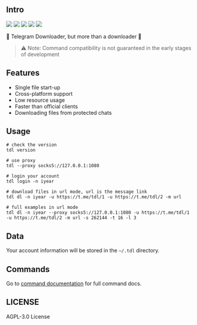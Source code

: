 ## Intro

![](https://img.shields.io/github/go-mod/go-version/iyear/tdl?style=flat-square)
![](https://img.shields.io/github/license/iyear/tdl?style=flat-square)
![](https://img.shields.io/github/workflow/status/iyear/tdl/master%20builder?style=flat-square)
![](https://img.shields.io/github/v/release/iyear/tdl?color=red&style=flat-square)
![](https://img.shields.io/github/last-commit/iyear/tdl?style=flat-square)

🧷 Telegram Downloader, but more than a downloader 🚀

> ⚠ Note: Command compatibility is not guaranteed in the early stages of development

## Features

- Single file start-up
- Cross-platform support
- Low resource usage
- Faster than official clients
- Downloading files from protected chats

## Usage

```shell
# check the version
tdl version

# use proxy
tdl --proxy socks5://127.0.0.1:1080

# login your account
tdl login -n iyear

# download files in url mode, url is the message link
tdl dl -n iyear -u https://t.me/tdl/1 -u https://t.me/tdl/2 -m url

# full examples in url mode
tdl dl -n iyear --proxy socks5://127.0.0.1:1080 -u https://t.me/tdl/1 -u https://t.me/tdl/2 -m url -s 262144 -t 16 -l 3
```

## Data

Your account information will be stored in the `~/.tdl` directory.

## Commands

Go to [command documentation](docs/command/tdl.md) for full command docs.

## LICENSE

AGPL-3.0 License
